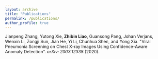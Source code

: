 ```yaml
---
layout: archive
title: "Publications"
permalink: /publications/
author_profile: true
---
```


<!---{% if author.googlescholar %}
  #You can also find my articles on <u><a href="{{author.googlescholar}}">my Google Scholar profile</a>.</u>
{% endif %}

{% include base_path %}

{% for post to site.publications reversed %}
  #{% include archive-single.html %}
{% endfor %} --->

Jianpeng Zhang, Yutong Xie, **Zhibin Liao**, Guansong Pang, Johan Verjans, Wenxin Li, Zongji Sun, Jian He,
Yi Li, Chunhua Shen, and Yong Xia. "Viral Pneumonia Screening on Chest X-ray Images
Using Confidence-Aware Anomaly Detection". *arXiv: 2003.12338* (2020).

